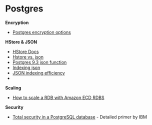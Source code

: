 Postgres
========

**Encryption**
* [Postgres encryption options](http://www.postgresql.org/docs/8.1/static/encryption-options.html)


**HStore & JSON**
* [HStore Docs](http://www.postgresql.org/docs/9.0/static/hstore.html)
* [Hstore vs. json](http://www.craigkerstiens.com/2013/07/03/hstore-vs-json/)
* [Postgres 9.3 json function](http://www.postgresql.org/docs/9.3/static/functions-json.html)
* [Indexing json](http://stackoverflow.com/questions/18404055/index-for-finding-an-element-in-a-json-array)
* [JSON indexing efficiency](http://stackoverflow.com/questions/18799704/are-postgres-json-indexes-efficient-enough-compared-with-classic-normalized-tabl)
* 

**Scaling**
* [How to scale a RDB with Amazon ECD RDBS](http://answers.oreilly.com/topic/2626-how-to-scale-a-relational-database-with-amazon-ec2/)


**Security**
* [Total security in a PostgreSQL database](http://www.ibm.com/developerworks/library/os-postgresecurity/) - Detailed primer by IBM
